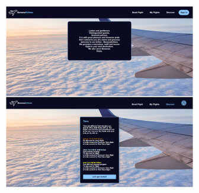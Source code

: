 ![alt text](https://github.com/goviet2002/BananaAirlines/blob/e406b9695f86b95e452532eb1d4ba29d0dd494f9/static/images/overview/main.png)
![alt text](https://github.com/goviet2002/BananaAirlines/blob/05a2c72bef380e427b55377787d117a12c86b3d8/static/images/overview/tier.png)

